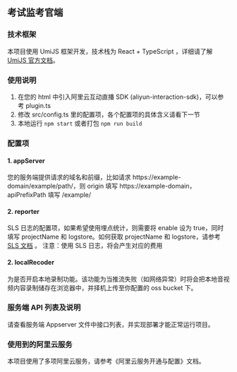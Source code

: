 ## 考试监考官端

### 技术框架
本项目使用 UmiJS 框架开发，技术栈为 React + TypeScript ，详细请了解 [UmiJS 官方文档](https://umijs.org/docs/introduce/introduce)。

### 使用说明

1. 在您的 html 中引入阿里云互动直播 SDK (aliyun-interaction-sdk)，可以参考 plugin.ts
2. 修改 src/config.ts 里的配置项，各个配置项的具体含义请看下一节
3. 本地运行 `npm start` 或者打包 `npm run build`

### 配置项

#### 1. appServer

您的服务端提供请求的域名和前缀，比如请求 https://example-domain/example/path/，则 origin 填写 https://example-domain，apiPrefixPath 填写 /example/

#### 2. reporter

SLS 日志的配置项，如果希望使用埋点统计，则需要将 enable 设为 true，同时填写 projectName 和 logstore。如何获取 projectName 和 logstore，请参考 [SLS 文档](https://help.aliyun.com/document_detail/54604.html) 。
注意：使用 SLS 日志，将会产生对应的费用

#### 2. localRecoder

为是否开启本地录制功能。该功能为当推流失败（如网络异常）时将会把本地音视频内容录制储存在浏览器中，并择机上传至你配置的 oss bucket 下。

### 服务端 API 列表及说明

请查看服务端 Appserver 文件中接口列表，并实现部署才能正常运行项目。

### 使用到的阿里云服务

本项目使用了多项阿里云服务，请参考《阿里云服务开通与配置》文档。
